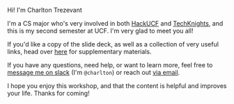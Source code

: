 Hi! I'm Charlton Trezevant

I'm a CS major who's very involved in both [HackUCF](https://hackucf.org) and [TechKnights](https://techknights.org), and this is my second semester at UCF. I'm very glad to meet you all!

If you'd like a copy of the slide deck, as well as a collection of very useful links, head over [here](https://blog.ctis.me/git-workshop-f3ae056ac1e2) for supplementary materials.

If you have any questions, need help, or want to learn more, feel free to [message me on slack](https://hackersofucf.slack.com/messages/D6WKF4A48/) (I'm `@charlton`) or reach out [via email](https://www.ctis.me).

I hope you enjoy this workshop, and that the content is helpful and improves your life. Thanks for coming!
